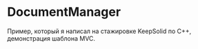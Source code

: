 # DocumentManager
Пример, который я написал на стажировке KeepSolid по C++, демонстрация шаблона MVC.
